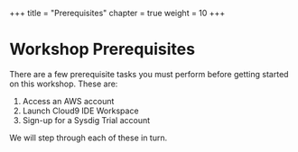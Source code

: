+++
title = "Prerequisites"
chapter = true
weight = 10
+++

# Workshop Prerequisites

There are a few prerequisite tasks you must perform before getting started on this workshop.  These are:

1. Access an AWS account
2. Launch Cloud9 IDE Workspace
3. Sign-up for a Sysdig Trial account

We will step through each of these in turn.
